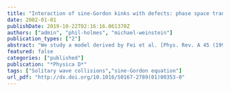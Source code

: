 ```yaml
---
title: "Interaction of sine-Gordon kinks with defects: phase space transport in a two-mode model"
date: 2002-01-01
publishDate: 2019-10-22T02:16:16.061370Z
authors: ["admin", "phil-holmes", "michael-weinstein"]
publication_types: ["2"]
abstract: "We study a model derived by Fei et al. [Phys. Rev. A 45 (1992) 6019] of a kink solution to the sine-Gordon equation interacting with an impurity mode. The model is a two degree of freedomHamiltonian system. We investigate this model using the tools of dynamical systems, and show that it exhibits a variety of interesting behaviors including transverse heteroclinic orbits to degenerate equilibria at infinity, chaotic dynamics, and an extremely complex and delicate structure describing the interaction of the kink with the defect. We interpret this in terms of phase space transporttheory."
featured: false
categories: ["published"]
publication: "*Physica D*"
tags: ["Solitary wave collisions","sine-Gordon equation"]
url_pdf: "http://dx.doi.org/10.1016/S0167-2789(01)00353-0"
---
```


